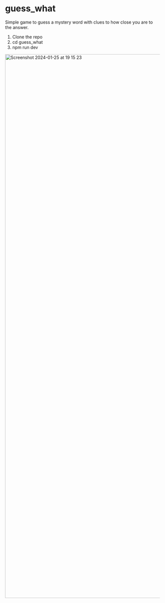 # guess_what

Simple game to guess a mystery word with clues to how close you are to the answer.

1. Clone the repo
2. cd guess_what
3. npm run dev
<img width="1772" alt="Screenshot 2024-01-25 at 19 15 23" src="https://github.com/liam1703/guess-what/assets/55163640/1ce657de-abcd-4f03-9340-14de59b7db9e">
